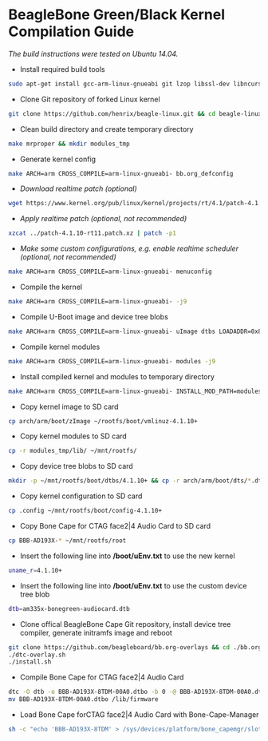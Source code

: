 # BeagleBone Green/Black Kernel Compilation Guide

*The build instructions were tested on Ubuntu 14.04.*

+ Install required build tools
```bash
sudo apt-get install gcc-arm-linux-gnueabi git lzop libssl-dev libncurses5-dev wget u-boot-tools
```
+ Clone Git repository of forked Linux kernel
```bash
git clone https://github.com/henrix/beagle-linux.git && cd beagle-linux
```
+ Clean build directory and create temporary directory
```bash
make mrproper && mkdir modules_tmp
```
+ Generate kernel config
```bash
make ARCH=arm CROSS_COMPILE=arm-linux-gnueabi- bb.org_defconfig
```
+ *Download realtime patch (optional)*
```bash
wget https://www.kernel.org/pub/linux/kernel/projects/rt/4.1/patch-4.1.10-rt11.patch.xz
```
+ *Apply realtime patch (optional, not recommended)*
```bash
xzcat ../patch-4.1.10-rt11.patch.xz | patch -p1
```
+ *Make some custom configurations, e.g. enable realtime scheduler (optional, not recommended)*
```bash
make ARCH=arm CROSS_COMPILE=arm-linux-gnueabi- menuconfig
```
+ Compile the kernel
```bash
make ARCH=arm CROSS_COMPILE=arm-linux-gnueabi- -j9
```
+ Compile U-Boot image and device tree blobs
```bash
make ARCH=arm CROSS_COMPILE=arm-linux-gnueabi- uImage dtbs LOADADDR=0x80008000 -j9
```
+ Compile kernel modules
```bash
make ARCH=arm CROSS_COMPILE=arm-linux-gnueabi- modules -j9
```
+ Install compiled kernel and modules to temporary directory
```bash
make ARCH=arm CROSS_COMPILE=arm-linux-gnueabi- INSTALL_MOD_PATH=modules_tmp modules_install
```
+ Copy kernel image to SD card
```bash
cp arch/arm/boot/zImage ~/rootfs/boot/vmlinuz-4.1.10+
```
+ Copy kernel modules to SD card
```bash
cp -r modules_tmp/lib/ ~/mnt/rootfs/
```
+ Copy device tree blobs to SD card
```bash
mkdir -p ~/mnt/rootfs/boot/dtbs/4.1.10+ && cp -r arch/arm/boot/dts/*.dtb ~/mnt/rootfs/boot/dtbs/4.1.10+/
```
+ Copy kernel configuration to SD card
```bash
cp .config ~/mnt/rootfs/boot/config-4.1.10+
```
+ Copy Bone Cape for CTAG face2|4 Audio Card to SD card
```bash
cp BBB-AD193X-* ~/mnt/rootfs/root
```
+ Insert the following line into **/boot/uEnv.txt** to use the new kernel
```bash
uname_r=4.1.10+
```
+ Insert the following line into **/boot/uEnv.txt** to use the custom device tree blob
```bash 
dtb=am335x-bonegreen-audiocard.dtb
```
+ Clone offical BeagleBone Cape Git repository, install device tree compiler, generate initramfs image and reboot
```bash
git clone https://github.com/beagleboard/bb.org-overlays && cd ./bb.org-overlays
./dtc-overlay.sh
./install.sh
```
+ Compile Bone Cape for CTAG face2|4 Audio Card
```bash
dtc -O dtb -o BBB-AD193X-8TDM-00A0.dtbo -b 0 -@ BBB-AD193X-8TDM-00A0.dts
mv BBB-AD193X-8TDM-00A0.dtbo /lib/firmware
```
+ Load Bone Cape forCTAG face2|4 Audio Card with Bone-Cape-Manager
```bash
sh -c "echo 'BBB-AD193X-8TDM' > /sys/devices/platform/bone_capemgr/slots"
```

<!---
This is [on GitHub](https://github.com/jbt/markdown-editor) so let me know if I've b0rked it somewhere.


Props to Mr. Doob and his [code editor](http://mrdoob.com/projects/code-editor/), from which
the inspiration to this, and some handy implementation hints, came.

### Stuff used to make this:

 * [markdown-it](https://github.com/markdown-it/markdown-it) for Markdown parsing
 * [CodeMirror](http://codemirror.net/) for the awesome syntax-highlighted editor
 * [highlight.js](http://softwaremaniacs.org/soft/highlight/en/) for syntax highlighting in output code blocks
 * [js-deflate](https://github.com/dankogai/js-deflate) for gzipping of data to make it fit in URLs
-->
